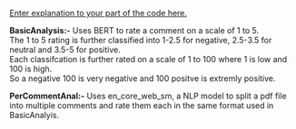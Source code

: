 <u>Enter explanation to your part of the code here.</u>

__BasicAnalysis:-__ Uses BERT to rate a comment on a scale of 1 to 5.<br> The 1 to 5 rating is further classified into 1-2.5 for negative, 2.5-3.5 for neutral and 3.5-5 for positive.<br> Each classifcation is further rated on a scale of 1 to 100 where 1 is low and 100 is high.<br> So a negative 100 is very negative and 100 positve is extremly positive.<br>

__PerCommentAnal:-__ Uses en_core_web_sm, a NLP model to split a pdf file into multiple comments and rate them each in the same format used in BasicAnalyis.
